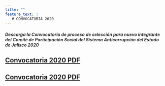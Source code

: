 ```yaml
---
title: ""
feature_text: |
   # CONVOCATORIA 2020
---
```

<!--
Descarga la **Convocatoria de proceso de selección para nuevo integrante del Comité de Participación Social del Sistema Anticorrupción del Estado de Jalisco 2020.** [Descargar aquí]({{ site.url }}/documentos/Convocatoria_para conformacion_del CPS_2019_V1.pdf).
-->
<p></p>
<p></p>
<p></p>

<h5 style="color: #333333;">Descarga la Convocatoria de proceso de selección para nuevo integrante
del Comité de Participación Social del Sistema Anticorrupción del
Estado de Jalisco 2020</h5>
<h2><a target="_blank" href="documentos/Convocatoria_para conformacion_del CPS_2020-VF-.pdf">Convocatoria 2020 PDF</a></h2>
<h2><a target="_blank" href="documentos/Convocatoria_para conformacion_del CPS_2020-VF-.docx">Convocatoria 2020 PDF</a></h2>

<p></p>

<!--
<a href="https://www.youtube.com/watch?v=R1uXrYPzzJI"><span class="specialunderline2" style="line-height: 1rem;"> <b>23 de octubre de 2019</b></span></a>
{% include video.html id="R1uXrYPzzJI" %}
-->

<p></p>
<p></p>




